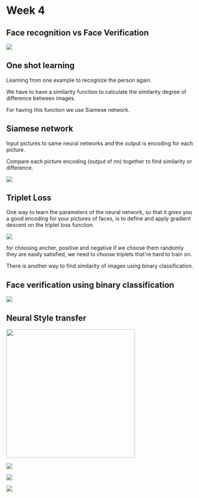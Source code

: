 # Week 4

## Face recognition vs Face Verification

![](/Users/rojina/Desktop/ai/AI-courses/DeepLearningSpecialization/Convolutional%20Neural%20Networks/pictures/fr-fv.png)

## One shot learning

Learning from one example to recognize the person again.

We have to have a similarity function to calculate the similarity degree of difference between images.

For having this function we use Siamese network.

## Siamese network

Input pictures to same neural networks and the output is encoding for each picture.

Compare each picture encoding (output of nn) together to find similarity or difference.

![](/Users/rojina/Desktop/ai/AI-courses/DeepLearningSpecialization/Convolutional%20Neural%20Networks/pictures/s-n.png)

## Triplet Loss

One way to learn the parameters of the neural network, so that it gives you a good encoding for your pictures of faces, is to define and apply gradient descent on the triplet loss function.

![](/Users/rojina/Desktop/ai/AI-courses/DeepLearningSpecialization/Convolutional%20Neural%20Networks/pictures/tl-1.png)

for choosing ancher, positive and negative if we choose them randomly they are easily satisfied, we need to choose triplets that're hard to train on.

There is another way to find similarity of images using binary classification.

## Face verification using binary classification

![](/Users/rojina/Desktop/ai/AI-courses/DeepLearningSpecialization/Convolutional%20Neural%20Networks/pictures/binary-classification.png)

## Neural Style transfer

<img src="file:///Users/rojina/Desktop/ai/AI-courses/DeepLearningSpecialization/Convolutional%20Neural%20Networks/pictures/neural-style.png" title="" alt="" width="342">

![](/Users/rojina/Desktop/ai/AI-courses/DeepLearningSpecialization/Convolutional%20Neural%20Networks/pictures/ns-cost.png)

![](/Users/rojina/Desktop/ai/AI-courses/DeepLearningSpecialization/Convolutional%20Neural%20Networks/pictures/style.png)

![](/Users/rojina/Desktop/ai/AI-courses/DeepLearningSpecialization/Convolutional%20Neural%20Networks/pictures/style-cost.png)
